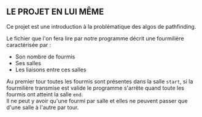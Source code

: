 ## LE PROJET EN LUI MÊME

Ce projet est une introduction à la problématique des algos de pathfinding.

Le fichier que l'on fera lire par notre programme décrit une fourmilière caractérisée par :
* Son nombre de fourmis
* Ses salles
* Les liaisons entre ces salles

Au premier tour toutes les fourmis sont présentes dans la salle `start`, si la fourmilière transmise est valide le programme s'arrête quand toute les fourmis ont atteint la salle `end`.
<br>Il ne peut y avoir qu'une fourmi par salle et elles ne peuvent passer que d'une salle à l'autre par tour.

<img href="img/demo_file.png">

